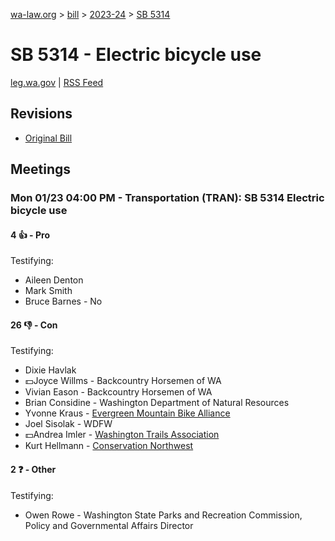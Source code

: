 [wa-law.org](/) > [bill](/bill/) > [2023-24](/bill/2023-24/) > [SB 5314](/bill/2023-24/sb/5314/)

# SB 5314 - Electric bicycle use
[leg.wa.gov](https://app.leg.wa.gov/billsummary?BillNumber=5314&Year=2023&Initiative=false) | [RSS Feed](./rss.xml)

## Revisions
* [Original Bill](1/)

## Meetings
### Mon 01/23 04:00 PM - Transportation (TRAN): SB 5314 Electric bicycle use
#### 4 👍 - Pro
Testifying:
* Aileen Denton
* Mark Smith
* Bruce Barnes - No

#### 26 👎 - Con
Testifying:
* Dixie Havlak
* 💵Joyce Willms - Backcountry Horsemen of WA
* Vivian Eason - Backcountry Horsemen of WA
* Brian Considine - Washington Department of Natural Resources
* Yvonne Kraus - [Evergreen Mountain Bike Alliance](/org/evergreen_mountain_bike_alliance/)
* Joel Sisolak - WDFW
* 💵Andrea Imler - [Washington Trails Association](/org/washington_trails_association/)
* Kurt Hellmann - [Conservation Northwest](/org/conservation_northwest/)

#### 2 ❓ - Other
Testifying:
* Owen Rowe - Washington State Parks and Recreation Commission, Policy and Governmental Affairs Director
